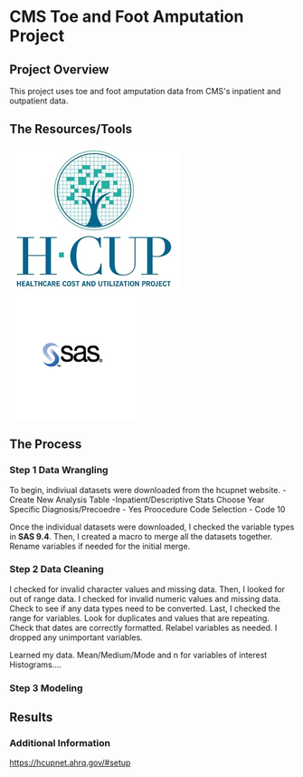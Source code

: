 # CMS Toe and Foot Amputation Project

## Project Overview 

This project uses toe and foot amputation data from CMS's inpatient and outpatient data.  

## The Resources/Tools
![hcup](img/hcup.jpg)        ![sas](img/sas.png)

## The Process

### Step 1 Data Wrangling 

To begin, indiviual datasets were downloaded from the hcupnet website. 
-Create New Analysis Table
-Inpatient/Descriptive Stats
Choose Year
Specific Diagnosis/Precoedre - Yes
Proocedure Code Selection - Code 10

Once the individual datasets were downloaded, I checked the variable types in **SAS 9.4**.
Then, I created a macro to merge all the datasets together. Rename variables if needed for the initial merge. 

### Step 2 Data Cleaning 
 I checked for invalid character values and missing data. Then, I looked for out of range data. 
 I checked for invalid numeric values and missing data. Check to see if any data types need to be converted. Last, I checked the range for variables. Look for duplicates and values that are repeating. Check that dates are correctly formatted. Relabel variables as needed. 
I dropped any unimportant variables. 

Learned my data. Mean/Medium/Mode and n for variables of interest 
Histograms.... 


### Step 3 Modeling 

## Results 

### Additional Information 

https://hcupnet.ahrq.gov/#setup






